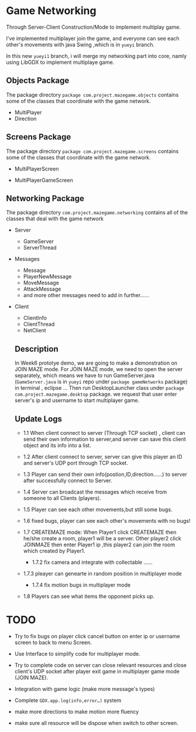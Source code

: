 # Game Networking

Through Server-Client Construction/Mode to implement multiplay game.

I've implemented multiplayer join the game, and everyone can see each other's movements with java Swing ,which is in `yueyi` branch.

In this new `yueyi1` branch, i will merge my networking part into core, namly using LibGDX to implement multiplaye game.

## Objects Package

The package directory `package com.project.mazegame.objects` contains some of the classes that coordinate with the game network.

* MultiPlayer
* Direction

## Screens Package

The package directory `package com.project.mazegame.screens` contains some of the classes that coordinate with the game network.

* MultiPlayerScreen

* MultiPlayerGameScreen

## Networking Package

The package directory `com.project.mazegame.networking` contains all of the classes that deal with the game network

* Server
  * GameServer
  * ServerThread

* Messages
  * Message
  * PlayerNewMessage
  * MoveMessage
  * AttackMessage
  * and more other messages need to add in further……

* Client

  * ClientInfo
  * ClientThread
  * NetClient

  

  ##  Description 

  In Week6 prototye demo, we are going to make a demonstration on JOIN MAZE mode. For JOIN MAZE mode, we need to open the server separately, which means we have to run GameServer.java (`GameServer.java` is in `yueyi` repo under `package gameNetworks` package) in terminal , eclipse … Then run DesktopLauncher class under `package com.project.mazegame.desktop` package. we request that user enter server's ip and username to start multiplayer game.

  ##  Update Logs

  * 1.1 When client connect to server (Through TCP socket) , client can send their own information to server,and server can save this client object and its info into a list. 
  
  * 1.2 After client connect to server, server can give this player an ID and server's UDP port through TCP socket.
  
  * 1.3 Player can send their own info(postion,ID,direction……)  to server after successfully connect to Server.
  
  * 1.4 Server can broadcast the messages which receive from someone to all Clients (players).
  
  * 1.5  Player can see each other movements,but still some bugs.
  
  * 1.6 fixed bugs, player can see each other's movements with no bugs!
  
  * 1.7 CREATEMAZE mode: When Player1 click CREATEMAZE then he/she create a room, player1 will be a server. Other player2 click JOINMAZE then enter Player1 ip ,this player2 can join the room which created by Player1.
  
    * 1.7.2 fix camera and integrate with collectable ……
  * 1.7.3 pleayer can genearte in random position in multiplayer mode
    * 1.7.4 fix motion bugs in multiplayer mode
  * 1.8 Players can see what items the opponent picks up.
  
  
  
  
  
# TODO

* Try to fix bugs on player click cancel button on enter ip or username screen to back to menu Screen.
  
* Use Interface to simplify code for multiplayer mode.
  
* Try to complete code on server can close relevant resources and close client's UDP socket after player exit game in multiplayer game mode (JOIN MAZE).
  
* Integration with game logic (make more message's types)
  
* Complete `GDX.app.log(info,error…)` system
  
* make more directions to make motion more fluency
  
* make sure all resource will be dispose when switch to other screen.
  
  
  

  

  

  

  

  

  

  

  
  



 